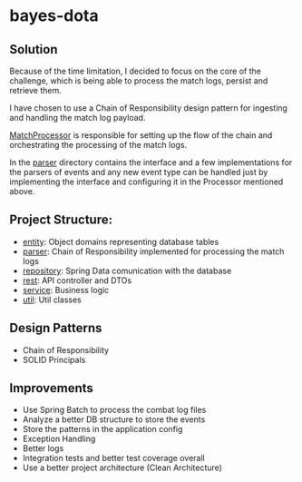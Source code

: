 bayes-dota
==========

## Solution

Because of the time limitation, I decided to focus on the core 
of the challenge, which is being able to process the match logs, persist
and retrieve them.

I have chosen to use a Chain of Responsibility design pattern
for ingesting and handling the match log payload.

[MatchProcessor](src/main/java/gg/bayes/challenge/service/MatchProcessor.java)
is responsible for setting up the flow of the chain and orchestrating
the processing of the match logs.

In the [parser](src/main/java/gg/bayes/challenge/parser) directory
contains the interface and a few implementations for the parsers 
of events and any new event type can be handled just 
by implementing the interface and configuring it in the Processor
mentioned above.
 
## Project Structure:
* [entity](src/main/java/gg/bayes/challenge/entity): Object domains representing database tables
* [parser](src/main/java/gg/bayes/challenge/parser): Chain of Responsibility implemented for processing the match logs 
* [repository](src/main/java/gg/bayes/challenge/repository): Spring Data comunication with the database
* [rest](src/main/java/gg/bayes/challenge/rest): API controller and DTOs
* [service](src/main/java/gg/bayes/challenge/service): Business logic
* [util](src/main/java/gg/bayes/challenge/util): Util classes

## Design Patterns
- Chain of Responsibility
- SOLID Principals

## Improvements
* Use Spring Batch to process the combat log files
* Analyze a better DB structure to store the events
* Store the patterns in the application config
* Exception Handling
* Better logs
* Integration tests and better test coverage overall
* Use a better project architecture (Clean Architecture)
